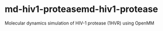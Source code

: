 # md-hiv1-proteasemd-hiv1-protease
Molecular dynamics simulation of HIV-1 protease (1HVR) using OpenMM
